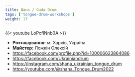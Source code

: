 ```yaml
---
title: Шана / Guda Drum
tags: ['tongue-drum-workshops']
weight: 17
---
```

{{< youtube LoPcflNnb0A >}}

- **Розташування:** м. Харків, Україна
- **Майстер:** Ложкін Олексій
- https://facebook.com/profile.php?id=100006623864086
- https://facebook.com/Ukrainiandrum
- https://instagram.com/shana_ukrainian_tongue_drum
- https://youtube.com/@shana_Tongue_Drum2022
